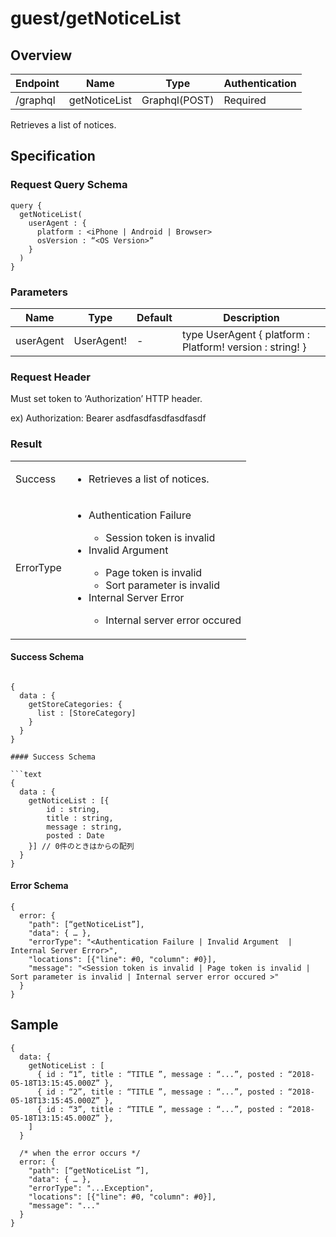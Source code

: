 # guest/getNoticeList

## Overview

| Endpoint | Name | Type | Authentication |
| --- | --- | --- | --- |
| /graphql | getNoticeList | Graphql(POST) | Required |

Retrieves a list of notices. 

## Specification

### Request Query Schema

```text
query {
  getNoticeList(
    userAgent : {
      platform : <iPhone | Android | Browser>
      osVersion : “<OS Version>”
    }
  )
}
```

### Parameters

| Name | Type | Default | Description |
| --- | --- | --- | --- |
| userAgent | UserAgent! | - | type UserAgent {  platform : Platform!  version : string! } |

### Request Header

Must set token to ‘Authorization’ HTTP header.

ex) Authorization: Bearer asdfasdfasdfasdfasdf

### Result

<table>
<tr>
  <td>Success</td>
  <td><ul><li>Retrieves a list of notices.</li></ul></td>
</tr>
<tr>
  <td>ErrorType</td>
  <td>
    <ul>
      <li>Authentication Failure</li>
      <ul>
        <li>Session token is invalid</li>
      </ul>
      <li>Invalid Argument</li>
      <ul>
        <li>Page token is invalid</li>
        <li>Sort parameter is invalid</li>
      </ul>
      <li>Internal Server Error</li>
      <ul>
        <li>Internal server error occured</li>
      </ul>
    </ul>
  </td>
  </tr>
</table>

#### Success Schema
```

{
  data : {
    getStoreCategories: {
      list : [StoreCategory]
    }
  }
}

#### Success Schema

```text
{
  data : {
    getNoticeList : [{
        id : string,
        title : string,
        message : string,
        posted : Date
    }] // 0件のときはからの配列
  }
}
```

#### Error Schema

```text
{
  error: {
    "path": [“getNoticeList”],
    "data": { … },
    "errorType": "<Authentication Failure | Invalid Argument  | Internal Server Error>",
    "locations": [{"line": #0, "column": #0}],
    "message": "<Session token is invalid | Page token is invalid | Sort parameter is invalid | Internal server error occured >"
  }
}
```

## Sample

```text
{
  data: {
    getNoticeList : [
      { id : “1”, title : “TITLE ”, message : “...”, posted : “2018-05-18T13:15:45.000Z” },
      { id : “2”, title : “TITLE ”, message : “...”, posted : “2018-05-18T13:15:45.000Z” },
      { id : “3”, title : “TITLE ”, message : “...”, posted : “2018-05-18T13:15:45.000Z” },
    ]
  }

  /* when the error occurs */
  error: {
    "path": [“getNoticeList ”],
    "data": { … },
    "errorType": "...Exception",
    "locations": [{"line": #0, "column": #0}],
    "message": "..."
  }
}
```

